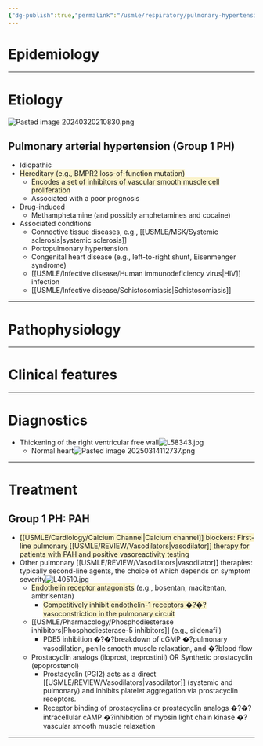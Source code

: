 ```yaml
---
{"dg-publish":true,"permalink":"/usmle/respiratory/pulmonary-hypertension/","tags":["t1"]}
---
```


# Epidemiology


---
# Etiology
![Pasted image 20240320210830.png](/img/user/appendix/Pasted%20image%2020240320210830.png)
## Pulmonary arterial hypertension (Group 1 PH)
- Idiopathic
- <span style="background:rgba(240, 200, 0, 0.2)">Hereditary (e.g., BMPR2 loss-of-function mutation)</span>
	- <span style="background:rgba(240, 200, 0, 0.2)">Encodes a set of inhibitors of vascular smooth muscle cell proliferation</span>
	- Associated with a poor prognosis
- Drug-induced
	- Methamphetamine (and possibly amphetamines and cocaine)
- Associated conditions
	- Connective tissue diseases, e.g., [[USMLE/MSK/Systemic sclerosis\|systemic sclerosis]]
	- Portopulmonary hypertension
	- Congenital heart disease (e.g., left-to-right shunt, Eisenmenger syndrome)
	- [[USMLE/Infective disease/Human immunodeficiency virus\|HIV]] infection
	- [[USMLE/Infective disease/Schistosomiasis\|Schistosomiasis]]

---
# Pathophysiology


---
# Clinical features


---
# Diagnostics
- Thickening of the right ventricular free wall![L58343.jpg](/img/user/appendix/L58343.jpg)
	- Normal heart![Pasted image 20250314112737.png](/img/user/appendix/Pasted%20image%2020250314112737.png)

---
# Treatment
## Group 1 PH: PAH
- <span style="background:rgba(240, 200, 0, 0.2)">[[USMLE/Cardiology/Calcium Channel\|Calcium channel]] blockers: First-line pulmonary [[USMLE/REVIEW/Vasodilators\|vasodilator]] therapy for patients with PAH and positive vasoreactivity testing</span>
- Other pulmonary [[USMLE/REVIEW/Vasodilators\|vasodilator]] therapies: typically second-line agents, the choice of which depends on symptom severity![L40510.jpg](/img/user/appendix/L40510.jpg)
	- <span style="background:rgba(240, 200, 0, 0.2)">Endothelin receptor antagonists</span> (e.g., bosentan, macitentan, ambrisentan)
		- <span style="background:rgba(240, 200, 0, 0.2)">Competitively inhibit endothelin-1 receptors �?�?vasoconstriction in the pulmonary circuit</span>
	- [[USMLE/Pharmacology/Phosphodiesterase inhibitors\|Phosphodiesterase-5 inhibitors]] (e.g., sildenafil)
		- PDE5 inhibition �?�?breakdown of cGMP �?pulmonary vasodilation, penile smooth muscle relaxation, and �?blood flow
	- Prostacyclin analogs (iloprost, treprostinil) OR Synthetic prostacyclin (epoprostenol)
		- Prostacyclin (PGI2) acts as a direct [[USMLE/REVIEW/Vasodilators\|vasodilator]] (systemic and pulmonary) and inhibits platelet aggregation via prostacyclin receptors.
		- Receptor binding of prostacyclins or prostacyclin analogs �?�?intracellular cAMP �?inhibition of myosin light chain kinase �?vascular smooth muscle relaxation

---

